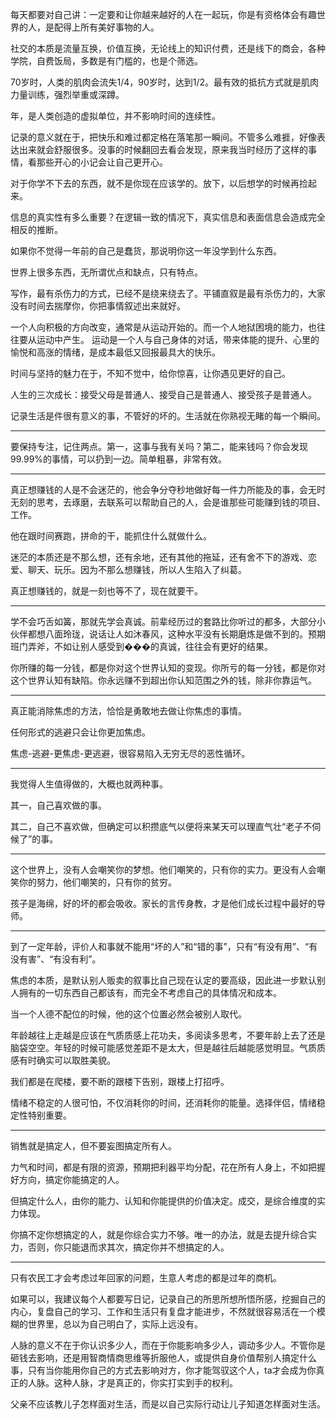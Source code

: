 
每天都要对自己讲：一定要和让你越来越好的人在一起玩，你是有资格体会有趣世界的人，是配得上所有美好事物的人。

社交的本质是流量互换，价值互换，无论线上的知识付费，还是线下的商会，各种学院，自费饭局，多数是有门槛的，也是个筛选。

70岁时，人类的肌肉会流失1/4，90岁时，达到1/2。最有效的抵抗方式就是肌肉力量训练，强烈举重或深蹲。

年，是人类创造的虚拟单位，并不影响时间的连续性。

记录的意义就在于，把快乐和难过都定格在落笔那一瞬间。不管多么难捱，好像表达出来就会舒服很多。没事的时候翻回去看会发现，原来我当时经历了这样的事情，看那些开心的小记会让自己更开心。

对于你学不下去的东西，就不是你现在应该学的。放下，以后想学的时候再捡起来。

信息的真实性有多么重要？在逻辑一致的情况下，真实信息和表面信息会造成完全相反的推断。

如果你不觉得一年前的自己是蠢货，那说明你这一年没学到什么东西。

世界上很多东西，无所谓优点和缺点，只有特点。

写作，最有杀伤力的方式，已经不是绕来绕去了。平铺直叙是最有杀伤力的，大家没有时间去揣摩你，你把事情叙述出来就好。

一个人向积极的方向改变，通常是从运动开始的。而一个人地狱困境的能力，也往往要从运动中产生。 运动是一个人与自己身体的对话，带来体能的提升、心里的愉悦和高涨的情绪，是成本最低又回报最具大的快乐。

时间与坚持的魅力在于，不知不觉中，给你惊喜，让你遇见更好的自己。

人生的三次成长：接受父母是普通人、接受自己是普通人、接受孩子是普通人。

记录生活是件很有意义的事，不管好的坏的。生活就在你熟视无睹的每一个瞬间。

---

要保持专注，记住两点。第一，这事与我有关吗？第二，能来钱吗？你会发现99.99%的事情，可以扔到一边。简单粗暴，非常有效。

---

真正想赚钱的人是不会迷茫的，他会争分夺秒地做好每一件力所能及的事，会无时无刻的思考，去琢磨，去联系可以帮助自己的人，会是谁那些可能赚到钱的项目、工作。

他在跟时间赛跑，拼命的干，能抓住什么就做什么。

迷茫的本质还是不那么想，还有余地，还有其他的拖延，还有舍不下的游戏、恋爱、聊天、玩乐。因为不那么想赚钱，所以人生陷入了纠葛。

真正想赚钱的，就是一刻也等不了，现在就要干。

---

学不会巧舌如簧，那就先学会真诚。前辈经历过的套路比你听过的都多，大部分小伙伴都想八面玲珑，说话让人如沐春风，这种水平没有长期磨炼是做不到的。预期班门弄斧，不如让别人感受到���的真诚，往往会有更好的结果。

你所赚的每一分钱，都是你对这个世界认知的变现。你所亏的每一分钱，都是你对这个世界认知有缺陷。你永远赚不到超出你认知范围之外的钱，除非你靠运气。

--- 

真正能消除焦虑的方法，恰恰是勇敢地去做让你焦虑的事情。

任何形式的逃避只会让你更加焦虑。

焦虑-逃避-更焦虑-更逃避，很容易陷入无穷无尽的恶性循环。

---
我觉得人生值得做的，大概也就两种事。

其一，自己喜欢做的事。

其二，自己不喜欢做，但确定可以积攒底气以便将来某天可以理直气壮“老子不伺候了”的事。

---

这个世界上，没有人会嘲笑你的梦想。他们嘲笑的，只有你的实力。更没有人会嘲笑你的努力，他们嘲笑的，只有你的贫穷。

孩子是海绵，好的坏的都会吸收。家长的言传身教，才是他们成长过程中最好的导师。

---

到了一定年龄，评价人和事就不能用“坏的人”和“错的事”，只有“有没有用”、“有没有害”、“有没有利”。

焦虑的本质，是默认别人贩卖的叙事比自己现在认定的要高级，因此进一步默认别人拥有的一切东西自己都该有，而完全不考虑自己的具体情况和成本。

当一个人德不配位的时候，他的这个位置必然会被别人取代。

年龄越往上走越是应该在气质质感上花功夫，多阅读多思考，不要年龄上去了还是脑袋空空。年轻的时候可能感觉差距不是太大，但是越往后越能感觉明显。气质质感有时确实可以取胜美貌。

我们都是在爬楼，要不断的跟楼下告别，跟楼上打招呼。

情绪不稳定的人很可怕，不仅消耗你的时间，还消耗你的能量。选择伴侣，情绪稳定性特别重要。

---

销售就是搞定人，但不要妄图搞定所有人。

力气和时间，都是有限的资源，预期把利器平均分配，花在所有人身上，不如把握好方向，搞定你能搞定的人。

但搞定什么人，由你的能力、认知和你能提供的价值决定。成交，是综合维度的实力体现。

你搞不定你想搞定的人，就是你综合实力不够。唯一的办法，就是去提升综合实力，否则，你只能退而求其次，搞定你并不想搞定的人。

---

只有农民工才会考虑过年回家的问题，生意人考虑的都是过年的商机。

如果可以，我建议每个人都要写日记，记录自己的所思所想所悟所感，挖掘自己的内心，复盘自己的学习、工作和生活只有复盘才能进步，不然就很容易活在一个模糊的世界里，总以为自己明白了，实际上远没有。

人脉的意义不在于你认识多少人，而在于你能影响多少人，调动多少人。不管你是砸钱去影响，还是用智商情商思维等折服他人，或提供自身价值帮别人搞定什么事，只有当你能用你自己的方式去影响对方，你才能驾驭这个人，ta才会成为你真正的人脉。这种人脉，才是真正的，你实打实到手的权利。

父亲不应该教儿子怎样面对生活，而是以自己实际行动让儿子知道怎样面对生活。

